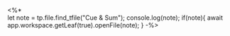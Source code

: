 
<%*  
let note = tp.file.find_tfile("Cue & Sum");
console.log(note);
if(note){
await app.workspace.getLeaf(true).openFile(note);
}
-%>